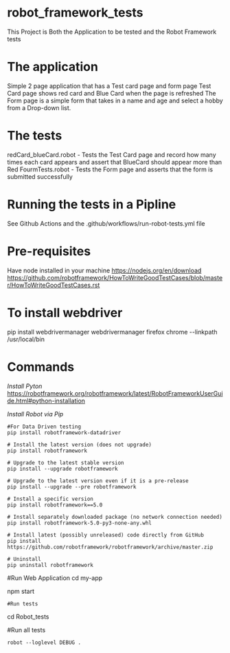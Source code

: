 # robot_framework_tests
This Project is Both the Application to be tested and the Robot Framework tests
# The application 
Simple  2 page application that has a Test card page and form page
Test Card page shows red card and Blue Card when the page is refreshed 
The Form page is a simple form that takes in a name and age and select a hobby from a Drop-down list.

# The tests
redCard_blueCard.robot - Tests the Test Card page and record how many times each card appears and assert that BlueCard should appear more than Red 
FourmTests.robot - Tests the Form page and asserts that the form is submitted successfully

# Running the tests in a Pipline
See Github Actions and the .github/workflows/run-robot-tests.yml file

# Pre-requisites
Have node installed in your machine
https://nodejs.org/en/download
https://github.com/robotframework/HowToWriteGoodTestCases/blob/master/HowToWriteGoodTestCases.rst

# To install webdriver
pip install webdrivermanager
webdrivermanager firefox chrome --linkpath /usr/local/bin


# Commands
*Install Pyton*
https://robotframework.org/robotframework/latest/RobotFrameworkUserGuide.html#python-installation

*Install Robot via Pip*
```
#For Data Driven testing
pip install robotframework-datadriver

# Install the latest version (does not upgrade)
pip install robotframework

# Upgrade to the latest stable version
pip install --upgrade robotframework

# Upgrade to the latest version even if it is a pre-release
pip install --upgrade --pre robotframework

# Install a specific version
pip install robotframework==5.0

# Install separately downloaded package (no network connection needed)
pip install robotframework-5.0-py3-none-any.whl

# Install latest (possibly unreleased) code directly from GitHub
pip install https://github.com/robotframework/robotframework/archive/master.zip

# Uninstall
pip uninstall robotframework
```

#Run Web Application
cd my-app

npm start
```
#Run tests
```
cd Robot_tests   

#Run all tests
```
robot --loglevel DEBUG .
```

